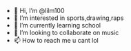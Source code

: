 - 👋 Hi, I’m @lilm100
- 👀 I’m interested in sports,drawing,raps
- 🌱 I’m currently learning school
- 💞️ I’m looking to collaborate on music
- 📫 How to reach me u cant lol

<!---
lilm100/lilm100 is a ✨ special ✨ repository because its `README.md` (this file) appears on your GitHub profile.
You can click the Preview link to take a look at your changes.
--->
